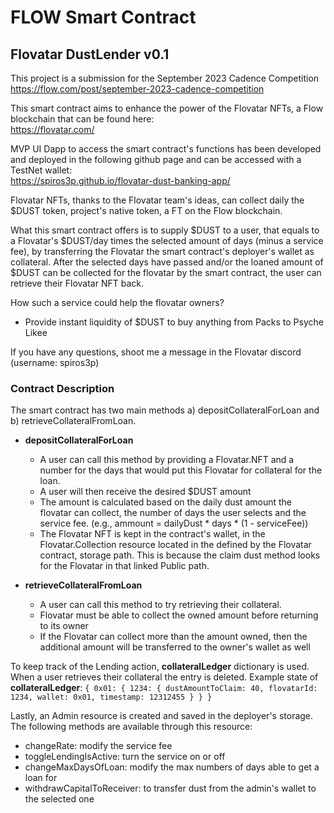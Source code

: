# FLOW Smart Contract
## Flovatar DustLender v0.1

This project is a submission for the September 2023 Cadence Competition    
https://flow.com/post/september-2023-cadence-competition

This smart contract aims to enhance the power of the Flovatar NFTs, a Flow blockchain that can be found here:    
https://flovatar.com/

MVP UI Dapp to access the smart contract's functions has been developed and deployed in the following github page
and can be accessed with a TestNet wallet:     
https://spiros3p.github.io/flovatar-dust-banking-app/

Flovatar NFTs, thanks to the Flovatar team's ideas, can collect daily the $DUST token, project's native token, a FT on the Flow blockchain.

What this smart contract offers is to supply $DUST to a user, that equals to a Flovatar's $DUST/day times the selected amount of days (minus a service fee), by transferring the Flovatar the smart contract's deployer's wallet as collateral.
After the selected days have passed and/or the loaned amount of $DUST can be collected for the flovatar by the smart contract, the user can retrieve their Flovatar NFT back.

How such a service could help the flovatar owners?
- Provide instant liquidity of $DUST to buy anything from Packs to Psyche Likee

If you have any questions, shoot me a message in the Flovatar discord (username: spiros3p)


### Contract Description

The smart contract has two main methods a) depositCollateralForLoan and b) retrieveCollateralFromLoan.
- **depositCollateralForLoan**
  - A user can call this method by providing a Flovatar.NFT and a number for the days that would put this Flovatar for collateral for the loan.
  - A user will then receive the desired $DUST amount
  - The amount is calculated based on the daily dust amount the flovatar can collect, the number of days the user selects and the service fee. (e.g., ammount = dailyDust * days * (1 - serviceFee))
  - The Flovatar NFT is kept in the contract's wallet, in the Flovatar.Collection resource located in the defined by the Flovatar contract, storage path. This is because the claim dust method looks for the Flovatar in that linked Public path.

- **retrieveCollateralFromLoan**
  - A user can call this method to try retrieving their collateral.
  - Flovatar must be able to collect the owned amount before returning to its owner
  - If the Flovatar can collect more than the amount owned, then the additional amount will be transferred to the owner's wallet as well
 
To keep track of the Lending action, **collateralLedger** dictionary is used. When a user retrieves their collateral the entry is deleted.
Example state of **collateralLedger**: 
`{ 0x01: { 1234: { dustAmountToClaim: 40, flovatarId: 1234, wallet: 0x01, timestamp: 12312455 } } }`

Lastly, an Admin resource is created and saved in the deployer's storage.
The following methods are available through this resource:
- changeRate: modify the service fee
- toggleLendingIsActive: turn the service on or off
- changeMaxDaysOfLoan: modify the max numbers of days able to get a loan for
- withdrawCapitalToReceiver: to transfer dust from the admin's wallet to the selected one
